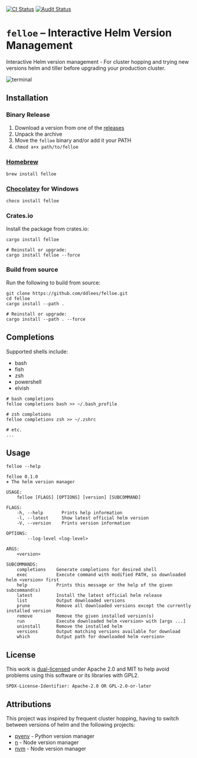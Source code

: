 [![CI Status](https://github.com/ddlees/felloe/workflows/Continuous%20integration/badge.svg)](https://github.com/ddlees/felloe/actions)
[![Audit Status](https://github.com/ddlees/felloe/workflows/Audit/badge.svg)](https://github.com/ddlees/felloe/actions)

# `felloe` – Interactive Helm Version Management

Interactive Helm version management - For cluster hopping and trying new versions helm and tiller before upgrading your production cluster.

![terminal](images/demo.svg)

## Installation

### Binary Release

1) Download a version from one of the [releases](https://github.com/ddlees/felloe/releases)
2) Unpack the archive
3) Move the `felloe` binary and/or add it your PATH
4) `chmod a+x path/to/felloe`

### [Homebrew](https://brew.sh)

``` console
brew install felloe
```

### [Chocolatey](https://chocolatey.org) for Windows

``` console
choco install felloe
```

### Crates.io

Install the package from crates.io:

``` console
cargo install felloe

# Reinstall or upgrade:
cargo install felloe --force
```

### Build from source

Run the following to build from source:

``` console
git clone https://github.com/ddlees/felloe.git
cd felloe
cargo install --path .

# Reinstall or upgrade:
cargo install --path . --force
```

## Completions

Supported shells include:
- bash
- fish
- zsh
- powershell
- elvish

``` console
# bash completions
felloe completions bash >> ~/.bash_profile

# zsh completions
felloe completions zsh >> ~/.zshrc

# etc.
...
```

## Usage

`felloe --help`

``` man
felloe 0.1.0
⎈ The helm version manager

USAGE:
    felloe [FLAGS] [OPTIONS] [version] [SUBCOMMAND]

FLAGS:
    -h, --help       Prints help information
    -l, --latest     Show latest official helm version
    -V, --version    Prints version information

OPTIONS:
        --log-level <log-level>    

ARGS:
    <version>    

SUBCOMMANDS:
    completions    Generate completions for desired shell
    exec           Execute command with modified PATH, so downloaded helm <version> first
    help           Prints this message or the help of the given subcommand(s)
    latest         Install the latest official helm release
    list           Output downloaded versions
    prune          Remove all downloaded versions except the currently installed version
    remove         Remove the given installed version(s)
    run            Execute downloaded helm <version> with [args ...]
    uninstall      Remove the installed helm
    versions       Output matching versions available for download
    which          Output path for downloaded helm <version>
```

## License

This work is [dual-licensed](LICENSE) under Apache 2.0 and MIT to help avoid problems using this software or its libraries with GPL2.

`SPDX-License-Identifier: Apache-2.0 OR GPL-2.0-or-later`


## Attributions

This project was inspired by frequent cluster hopping, having to switch between versions of helm and the following projects:

- [pyenv](https://github.com/pyenv/pyenv) - Python version manager
- [n](https://github.com/tj/n) - Node version manager
- [nvm](https://github.com/nvm-sh/nvm) - Node version manager

